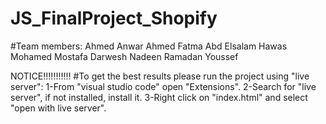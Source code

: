 # JS_FinalProject_Shopify
#Team members:
  Ahmed Anwar Ahmed
  Fatma Abd Elsalam Hawas
  Mohamed Mostafa Darwesh
  Nadeen Ramadan Youssef
  
NOTICE!!!!!!!!!!!
#To get the best results please run the project using "live server":
    1-From "visual studio code" open "Extensions".
    2-Search for "live server", if not installed, install it.
    3-Right click on "index.html" and select "open with live server".
